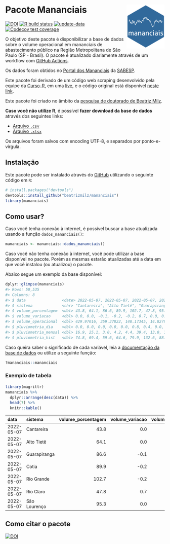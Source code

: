 
<!-- README.md is generated from README.Rmd. Please edit that file -->

# Pacote Mananciais <img src="man/figures/hexlogo.png" align="right" width = "120px"/>

<!-- badges: start -->

[![DOI](https://zenodo.org/badge/DOI/10.5281/zenodo.4733056.svg)](https://doi.org/10.5281/zenodo.4733056)
[![R build
status](https://github.com/beatrizmilz/mananciais/workflows/R-CMD-check/badge.svg)](https://github.com/beatrizmilz/mananciais/actions)
[![update-data](https://github.com/beatrizmilz/mananciais/actions/workflows/2-update_data.yaml/badge.svg)](https://github.com/beatrizmilz/mananciais/actions/workflows/2-update_data.yaml)
[![Codecov test
coverage](https://codecov.io/gh/beatrizmilz/mananciais/branch/master/graph/badge.svg)](https://codecov.io/gh/beatrizmilz/mananciais?branch=master)
<!-- badges: end -->

O objetivo deste pacote é disponibilizar a base de dados sobre o volume
operacional em mananciais de abastecimento público na Região
Metropolitana de São Paulo (SP - Brasil). O pacote é atualizado
diariamente através de um workflow com [GitHub
Actions](https://github.com/beatrizmilz/mananciais/actions).

Os dados foram obtidos no [Portal dos
Mananciais](http://mananciais.sabesp.com.br/Situacao) da
[SABESP](http://site.sabesp.com.br/site/Default.aspx).

Este pacote foi derivado de um código web scraping desenvolvido pela
equipe da [Curso-R](https://www.curso-r.com/), em uma
[live](https://youtu.be/jvZIxrMmOcQ), e o código original está
disponível [neste
link](https://github.com/curso-r/lives/blob/master/drafts/20200730_scraper_sabesp.R).

Este pacote foi criado no âmbito da [pesquisa de doutorado de Beatriz
Milz](https://beatrizmilz.github.io/tese/).

**Caso você não utilize R**, é possível **fazer download da base de
dados** através dos seguintes links:

  - [Arquivo
    `.csv`](https://github.com/beatrizmilz/mananciais/raw/master/inst/extdata/mananciais.csv)
  - [Arquivo
    `.xlsx`](https://github.com/beatrizmilz/mananciais/blob/master/inst/extdata/mananciais.xlsx?raw=true)

Os arquivos foram salvos com encoding UTF-8, e separados por
ponto-e-vírgula.

## Instalação

Este pacote pode ser instalado através do [GitHub](https://github.com/)
utilizando o seguinte código em `R`:

``` r
# install.packages("devtools")
devtools::install_github("beatrizmilz/mananciais")
library(mananciais)
```

## Como usar?

Caso você tenha conexão à internet, é possível buscar a base atualizada
usando a função `dados_mananciais()`:

``` r
mananciais <- mananciais::dados_mananciais() 
```

Caso você não tenha conexão à internet, você pode utilizar a base
disponível no pacote. Porém as mesmas estarão atualizadas até a data em
que você instalou (ou atualizou) o pacote.

Abaixo segue um exemplo da base disponível:

``` r
dplyr::glimpse(mananciais)
#> Rows: 50,535
#> Columns: 8
#> $ data                <date> 2022-05-07, 2022-05-07, 2022-05-07, 2022-05-07, 2…
#> $ sistema             <chr> "Cantareira", "Alto Tietê", "Guarapiranga", "Cotia…
#> $ volume_porcentagem  <dbl> 43.8, 64.1, 86.6, 89.9, 102.7, 47.8, 95.3, 43.8, 6…
#> $ volume_variacao     <dbl> 0.0, 0.0, -0.1, -0.2, -0.2, 0.7, 0.0, 0.0, 0.0, -0…
#> $ volume_operacional  <dbl> 429.97016, 359.37822, 148.17345, 14.82793, 115.260…
#> $ pluviometria_dia    <dbl> 0.0, 0.0, 0.0, 0.0, 0.0, 0.8, 0.4, 0.0, 0.8, 0.2, …
#> $ pluviometria_mensal <dbl> 16.9, 25.1, 3.0, 4.2, 4.4, 39.4, 13.0, 16.9, 25.1,…
#> $ pluviometria_hist   <dbl> 74.8, 69.4, 59.6, 64.6, 79.9, 132.6, 88.9, 74.8, 6…
```

Caso queira saber o significado de cada variável, leia a [documentação
da base de
dados](https://beatrizmilz.github.io/mananciais/reference/mananciais.html)
ou utilize a seguinte função:

``` r
?mananciais::mananciais
```

### Exemplo de tabela

``` r
library(magrittr)
mananciais %>% 
  dplyr::arrange(desc(data)) %>% 
  head(7) %>%
  knitr::kable()
```

| data       | sistema      | volume\_porcentagem | volume\_variacao | volume\_operacional | pluviometria\_dia | pluviometria\_mensal | pluviometria\_hist |
| :--------- | :----------- | ------------------: | ---------------: | ------------------: | ----------------: | -------------------: | -----------------: |
| 2022-05-07 | Cantareira   |                43.8 |              0.0 |           429.97016 |               0.0 |                 16.9 |               74.8 |
| 2022-05-07 | Alto Tietê   |                64.1 |              0.0 |           359.37822 |               0.0 |                 25.1 |               69.4 |
| 2022-05-07 | Guarapiranga |                86.6 |            \-0.1 |           148.17345 |               0.0 |                  3.0 |               59.6 |
| 2022-05-07 | Cotia        |                89.9 |            \-0.2 |            14.82793 |               0.0 |                  4.2 |               64.6 |
| 2022-05-07 | Rio Grande   |               102.7 |            \-0.2 |           115.26069 |               0.0 |                  4.4 |               79.9 |
| 2022-05-07 | Rio Claro    |                47.8 |              0.7 |             6.53661 |               0.8 |                 39.4 |              132.6 |
| 2022-05-07 | São Lourenço |                95.3 |              0.0 |            84.67522 |               0.4 |                 13.0 |               88.9 |

## Como citar o pacote

[![DOI](https://zenodo.org/badge/DOI/10.5281/zenodo.4733056.svg)](https://doi.org/10.5281/zenodo.4733056)
